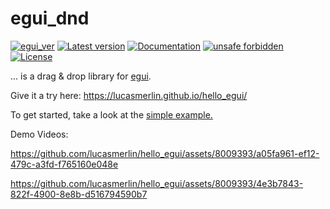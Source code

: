 # egui_dnd

[![egui_ver](https://img.shields.io/badge/egui-0.25-blue)](https://github.com/emilk/egui)
[![Latest version](https://img.shields.io/crates/v/egui_dnd.svg)](https://crates.io/crates/egui_dnd)
[![Documentation](https://docs.rs/egui_dnd/badge.svg)](https://docs.rs/egui_dnd)
[![unsafe forbidden](https://img.shields.io/badge/unsafe-forbidden-success.svg)](https://github.com/rust-secure-code/safety-dance/)
[![License](https://img.shields.io/crates/l/egui_dnd.svg)](https://crates.io/crates/egui_dnd)



[content]:<>


... is a drag & drop library for [egui](https://github.com/emilk/egui). 

Give it a try here: <https://lucasmerlin.github.io/hello_egui/>



To get started, take a look at the [simple example.](https://github.com/lucasmerlin/hello_egui/blob/main/crates/egui_dnd/examples/simple.rs)

Demo Videos:

<https://github.com/lucasmerlin/hello_egui/assets/8009393/a05fa961-ef12-479c-a3fd-f765160e048e>


<https://github.com/lucasmerlin/hello_egui/assets/8009393/4e3b7843-822f-4900-8e8b-d516794590b7>

